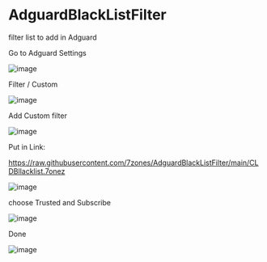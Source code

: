 # AdguardBlackListFilter
filter list to add in Adguard

Go to Adguard Settings

![image](https://user-images.githubusercontent.com/2578731/124456712-9dbe8b80-ddbd-11eb-957e-2c53f9195b81.png)

Filter / Custom

![image](https://user-images.githubusercontent.com/2578731/124456803-b75fd300-ddbd-11eb-8aee-712edce64b71.png)

Add Custom filter

![image](https://user-images.githubusercontent.com/2578731/124456844-c3e42b80-ddbd-11eb-91fe-f23032af9539.png)

Put in Link:

https://raw.githubusercontent.com/7zones/AdguardBlackListFilter/main/CLDBllacklist.7onez

![image](https://user-images.githubusercontent.com/2578731/124456912-d52d3800-ddbd-11eb-94ab-925d8aaa0342.png)

choose Trusted and Subscribe

![image](https://user-images.githubusercontent.com/2578731/124456996-ea09cb80-ddbd-11eb-9145-bf1f69029cd4.png)

Done

![image](https://user-images.githubusercontent.com/2578731/124457040-f5f58d80-ddbd-11eb-9a38-7fa681be85e5.png)

